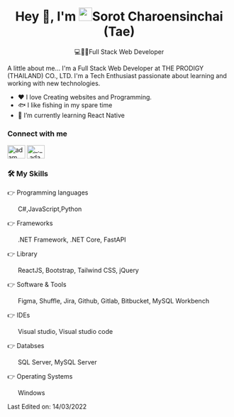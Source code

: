 <div align="center">
  <h1 align="center">Hey 👋, I'm <img src="https://emojis.slackmojis.com/emojis/images/1531849430/4246/blob-sunglasses.gif?1531849430" width="30"/>Sorot Charoensinchai (Tae)</h1>
  <p>💻👨‍💻Full Stack Web Developer</p>
</div>
A little about me...
I'm a Full Stack Web Developer at THE PRODIGY (THAILAND) CO., LTD. I'm a Tech Enthusiast passionate about learning and working with new technologies.
<ul>
  <li>❤️ I love Creating websites and Programming.</li>
  <li>🐟 I like fishing in my spare time</li>
  <li>📘 I’m currently learning React Native</li>
</ul>
<h3 align="left">Connect with me</h3>
<p align="left">
  <a href="https://web.facebook.com/TaeSorot/" target="blank"><img align="center"
      src="https://raw.githubusercontent.com/rahuldkjain/github-profile-readme-generator/master/src/images/icons/Social/facebook.svg"
      alt="adam pithen wala" height="30" width="40" /></a>
  <a href="https://www.instagram.com/taemoolopliam/" target="blank"><img align="center"
      src="https://raw.githubusercontent.com/rahuldkjain/github-profile-readme-generator/master/src/images/icons/Social/instagram.svg"
      alt="_._.adam._" height="30" width="40" /></a>
</p>
<h3 align="left">🛠️ My Skills</h3>
👉 Programming languages
<p>&nbsp; &nbsp &nbsp; C#,JavaScript,Python</p>
👉 Frameworks
<p>&nbsp; &nbsp &nbsp; .NET Framework, .NET Core, FastAPI</p>
👉 Library
<p>&nbsp; &nbsp &nbsp; ReactJS, Bootstrap, Tailwind CSS, jQuery </p>
👉 Software & Tools
<p>&nbsp; &nbsp &nbsp; Figma, Shuffle, Jira, Github, Gitlab, Bitbucket, MySQL Workbench</p>
👉 IDEs 
<p>&nbsp; &nbsp &nbsp; Visual studio, Visual studio code</p>
👉 Databses 
<p>&nbsp; &nbsp &nbsp; SQL Server, MySQL Server</p>
👉 Operating Systems 
<p>&nbsp; &nbsp &nbsp; Windows</p>







Last Edited on: 14/03/2022
